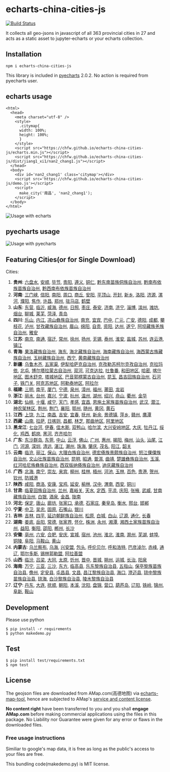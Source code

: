 # echarts-china-cities-js

[![Build Status](https://travis-ci.org/chfw/echarts-china-cities-js.svg?branch=master)](https://travis-ci.org/chfw/echarts-china-cities-js)

It collects all geo-jsons in javascript of all 363 provincial cities
in 27 and acts as a static asset to jupyter-echarts or your
echarts collection.

## Installation

```
npm i echarts-china-cities-js
```

This library is included in [pyecharts](https://github.com/chenjiandongx/pyecharts) 2.0.2. No action is required from pyecharts user.

## echarts usage

```
<html>
  <head>
    <meta charset="utf-8" />
	<style>
	  .citymap{
	  width: 100%;
	  height: 100%;
	  }
	</style>
  	<script src="https://chfw.github.io/echarts-china-cities-js/echarts.min.js"></script>
	<script src="https://chfw.github.io/echarts-china-cities-js/dist/jiang1_xi1/nan2_chang1.js"></script>
  </head>
  <body>
	<div id='nan2_chang1' class='citymap'></div>
	<script src='https://chfw.github.io/echarts-china-cities-js/demo.js'></script>
	<script>
	  make_city('南昌', 'nan2_chang1');
	</script>
  </body>
</html>
```

![Usage with echarts](https://chfw.github.io/echarts-china-cities-js/nanchang.png)

## pyecharts usage

![Usage with pyecharts](https://user-images.githubusercontent.com/4280312/29755070-9bc9ae70-8b89-11e7-9bf2-bec09cb5f1a1.png)

## Featuring Cities(or for Single Download)

Cities:
1. **贵州**:
[六盘水](https://chfw.github.io/echarts-china-cities-js/dist/gui4_zhou1/liu4_pan2_shui3.js), [安顺](https://chfw.github.io/echarts-china-cities-js/dist/gui4_zhou1/an1_shun4.js), [毕节](https://chfw.github.io/echarts-china-cities-js/dist/gui4_zhou1/bi4_jie2.js), [贵阳](https://chfw.github.io/echarts-china-cities-js/dist/gui4_zhou1/gui4_yang2.js), [遵义](https://chfw.github.io/echarts-china-cities-js/dist/gui4_zhou1/zun1_yi4.js), [铜仁](https://chfw.github.io/echarts-china-cities-js/dist/gui4_zhou1/tong2_ren2.js), [黔东南苗族侗族自治州](https://chfw.github.io/echarts-china-cities-js/dist/gui4_zhou1/qian2_dong1_nan2_miao2_zu2_tong1_zu2_zi4_zhi4_zhou1.js), [黔南布依族苗族自治州](https://chfw.github.io/echarts-china-cities-js/dist/gui4_zhou1/qian2_nan2_bu4_yi1_zu2_miao2_zu2_zi4_zhi4_zhou1.js), [黔西南布依族苗族自治州](https://chfw.github.io/echarts-china-cities-js/dist/gui4_zhou1/qian2_xi1_nan2_bu4_yi1_zu2_miao2_zu2_zi4_zhi4_zhou1.js)
2. **河南**:
[三门峡](https://chfw.github.io/echarts-china-cities-js/dist/he2_nan2/san1_men2_xia2.js), [信阳](https://chfw.github.io/echarts-china-cities-js/dist/he2_nan2/xin4_yang2.js), [南阳](https://chfw.github.io/echarts-china-cities-js/dist/he2_nan2/nan2_yang2.js), [周口](https://chfw.github.io/echarts-china-cities-js/dist/he2_nan2/zhou1_kou3.js), [商丘](https://chfw.github.io/echarts-china-cities-js/dist/he2_nan2/shang1_qiu1.js), [安阳](https://chfw.github.io/echarts-china-cities-js/dist/he2_nan2/an1_yang2.js), [平顶山](https://chfw.github.io/echarts-china-cities-js/dist/he2_nan2/ping2_ding3_shan1.js), [开封](https://chfw.github.io/echarts-china-cities-js/dist/he2_nan2/kai1_feng1.js), [新乡](https://chfw.github.io/echarts-china-cities-js/dist/he2_nan2/xin1_xiang1.js), [洛阳](https://chfw.github.io/echarts-china-cities-js/dist/he2_nan2/luo4_yang2.js), [济源](https://chfw.github.io/echarts-china-cities-js/dist/he2_nan2/ji4_yuan2.js), [漯河](https://chfw.github.io/echarts-china-cities-js/dist/he2_nan2/ta4_he2.js), [濮阳](https://chfw.github.io/echarts-china-cities-js/dist/he2_nan2/pu2_yang2.js), [焦作](https://chfw.github.io/echarts-china-cities-js/dist/he2_nan2/jiao1_zuo4.js), [许昌](https://chfw.github.io/echarts-china-cities-js/dist/he2_nan2/xu3_chang1.js), [郑州](https://chfw.github.io/echarts-china-cities-js/dist/he2_nan2/zheng4_zhou1.js), [驻马店](https://chfw.github.io/echarts-china-cities-js/dist/he2_nan2/zhu4_ma3_dian4.js), [鹤壁](https://chfw.github.io/echarts-china-cities-js/dist/he2_nan2/he4_bi4.js)
3. **山东**:
[东营](https://chfw.github.io/echarts-china-cities-js/dist/shan1_dong1/dong1_ying2.js), [临沂](https://chfw.github.io/echarts-china-cities-js/dist/shan1_dong1/lin2_yi2.js), [威海](https://chfw.github.io/echarts-china-cities-js/dist/shan1_dong1/wei1_hai3.js), [德州](https://chfw.github.io/echarts-china-cities-js/dist/shan1_dong1/de2_zhou1.js), [日照](https://chfw.github.io/echarts-china-cities-js/dist/shan1_dong1/ri4_zhao4.js), [枣庄](https://chfw.github.io/echarts-china-cities-js/dist/shan1_dong1/zao3_zhuang1.js), [泰安](https://chfw.github.io/echarts-china-cities-js/dist/shan1_dong1/tai4_an1.js), [济南](https://chfw.github.io/echarts-china-cities-js/dist/shan1_dong1/ji4_nan2.js), [济宁](https://chfw.github.io/echarts-china-cities-js/dist/shan1_dong1/ji4_ning2.js), [淄博](https://chfw.github.io/echarts-china-cities-js/dist/shan1_dong1/zi1_bo2.js), [滨州](https://chfw.github.io/echarts-china-cities-js/dist/shan1_dong1/bin1_zhou1.js), [潍坊](https://chfw.github.io/echarts-china-cities-js/dist/shan1_dong1/wei2_fang1.js), [烟台](https://chfw.github.io/echarts-china-cities-js/dist/shan1_dong1/yan1_tai2.js), [聊城](https://chfw.github.io/echarts-china-cities-js/dist/shan1_dong1/liao2_cheng2.js), [莱芜](https://chfw.github.io/echarts-china-cities-js/dist/shan1_dong1/lai2_wu2.js), [菏泽](https://chfw.github.io/echarts-china-cities-js/dist/shan1_dong1/he2_ze2.js), [青岛](https://chfw.github.io/echarts-china-cities-js/dist/shan1_dong1/qing1_dao3.js)
4. **四川**:
[乐山](https://chfw.github.io/echarts-china-cities-js/dist/si4_chuan1/le4_shan1.js), [内江](https://chfw.github.io/echarts-china-cities-js/dist/si4_chuan1/nei4_jiang1.js), [凉山彝族自治州](https://chfw.github.io/echarts-china-cities-js/dist/si4_chuan1/liang2_shan1_yi2_zu2_zi4_zhi4_zhou1.js), [南充](https://chfw.github.io/echarts-china-cities-js/dist/si4_chuan1/nan2_chong1.js), [宜宾](https://chfw.github.io/echarts-china-cities-js/dist/si4_chuan1/yi2_bin1.js), [巴中](https://chfw.github.io/echarts-china-cities-js/dist/si4_chuan1/ba1_zhong1.js), [广元](https://chfw.github.io/echarts-china-cities-js/dist/si4_chuan1/guang3_yuan2.js), [广安](https://chfw.github.io/echarts-china-cities-js/dist/si4_chuan1/guang3_an1.js), [德阳](https://chfw.github.io/echarts-china-cities-js/dist/si4_chuan1/de2_yang2.js), [成都](https://chfw.github.io/echarts-china-cities-js/dist/si4_chuan1/cheng2_du1.js), [攀枝花](https://chfw.github.io/echarts-china-cities-js/dist/si4_chuan1/pan1_zhi1_hua1.js), [泸州](https://chfw.github.io/echarts-china-cities-js/dist/si4_chuan1/lu2_zhou1.js), [甘孜藏族自治州](https://chfw.github.io/echarts-china-cities-js/dist/si4_chuan1/gan1_zi1_cang2_zu2_zi4_zhi4_zhou1.js), [眉山](https://chfw.github.io/echarts-china-cities-js/dist/si4_chuan1/mei2_shan1.js), [绵阳](https://chfw.github.io/echarts-china-cities-js/dist/si4_chuan1/mian2_yang2.js), [自贡](https://chfw.github.io/echarts-china-cities-js/dist/si4_chuan1/zi4_gong4.js), [资阳](https://chfw.github.io/echarts-china-cities-js/dist/si4_chuan1/zi1_yang2.js), [达州](https://chfw.github.io/echarts-china-cities-js/dist/si4_chuan1/da2_zhou1.js), [遂宁](https://chfw.github.io/echarts-china-cities-js/dist/si4_chuan1/sui4_ning2.js), [阿坝藏族羌族自治州](https://chfw.github.io/echarts-china-cities-js/dist/si4_chuan1/a1_ba4_cang2_zu2_qiang1_zu2_zi4_zhi4_zhou1.js), [雅安](https://chfw.github.io/echarts-china-cities-js/dist/si4_chuan1/ya3_an1.js)
5. **江苏**:
[南京](https://chfw.github.io/echarts-china-cities-js/dist/jiang1_su1/nan2_jing1.js), [南通](https://chfw.github.io/echarts-china-cities-js/dist/jiang1_su1/nan2_tong1.js), [宿迁](https://chfw.github.io/echarts-china-cities-js/dist/jiang1_su1/su4_qian1.js), [常州](https://chfw.github.io/echarts-china-cities-js/dist/jiang1_su1/chang2_zhou1.js), [徐州](https://chfw.github.io/echarts-china-cities-js/dist/jiang1_su1/xu2_zhou1.js), [扬州](https://chfw.github.io/echarts-china-cities-js/dist/jiang1_su1/yang2_zhou1.js), [无锡](https://chfw.github.io/echarts-china-cities-js/dist/jiang1_su1/wu2_xi2.js), [泰州](https://chfw.github.io/echarts-china-cities-js/dist/jiang1_su1/tai4_zhou1.js), [淮安](https://chfw.github.io/echarts-china-cities-js/dist/jiang1_su1/huai2_an1.js), [盐城](https://chfw.github.io/echarts-china-cities-js/dist/jiang1_su1/yan2_cheng2.js), [苏州](https://chfw.github.io/echarts-china-cities-js/dist/jiang1_su1/su1_zhou1.js), [连云港](https://chfw.github.io/echarts-china-cities-js/dist/jiang1_su1/lian2_yun2_gang3.js), [镇江](https://chfw.github.io/echarts-china-cities-js/dist/jiang1_su1/zhen4_jiang1.js)
6. **青海**:
[果洛藏族自治州](https://chfw.github.io/echarts-china-cities-js/dist/qing1_hai3/guo3_luo4_cang2_zu2_zi4_zhi4_zhou1.js), [海东](https://chfw.github.io/echarts-china-cities-js/dist/qing1_hai3/hai3_dong1.js), [海北藏族自治州](https://chfw.github.io/echarts-china-cities-js/dist/qing1_hai3/hai3_bei3_cang2_zu2_zi4_zhi4_zhou1.js), [海南藏族自治州](https://chfw.github.io/echarts-china-cities-js/dist/qing1_hai3/hai3_nan2_cang2_zu2_zi4_zhi4_zhou1.js), [海西蒙古族藏族自治州](https://chfw.github.io/echarts-china-cities-js/dist/qing1_hai3/hai3_xi1_meng2_gu3_zu2_cang2_zu2_zi4_zhi4_zhou1.js), [玉树藏族自治州](https://chfw.github.io/echarts-china-cities-js/dist/qing1_hai3/yu4_shu4_cang2_zu2_zi4_zhi4_zhou1.js), [西宁](https://chfw.github.io/echarts-china-cities-js/dist/qing1_hai3/xi1_ning2.js), [黄南藏族自治州](https://chfw.github.io/echarts-china-cities-js/dist/qing1_hai3/huang2_nan2_cang2_zu2_zi4_zhi4_zhou1.js)
7. **新疆**:
[乌鲁木齐](https://chfw.github.io/echarts-china-cities-js/dist/xin1_jiang1/wu1_lu3_mu4_qi2.js), [五家渠](https://chfw.github.io/echarts-china-cities-js/dist/xin1_jiang1/wu3_jia1_qu2.js), [伊犁哈萨克自治州](https://chfw.github.io/echarts-china-cities-js/dist/xin1_jiang1/yi1_li2_ha1_sa4_ke4_zi4_zhi4_zhou1.js), [克孜勒苏柯尔克孜自治州](https://chfw.github.io/echarts-china-cities-js/dist/xin1_jiang1/ke4_zi1_le4_su1_ke1_er3_ke4_zi1_zi4_zhi4_zhou1.js), [克拉玛依](https://chfw.github.io/echarts-china-cities-js/dist/xin1_jiang1/ke4_la1_ma3_yi1.js), [北屯](https://chfw.github.io/echarts-china-cities-js/dist/xin1_jiang1/bei3_tun2.js), [博尔塔拉蒙古自治州](https://chfw.github.io/echarts-china-cities-js/dist/xin1_jiang1/bo2_er3_ta3_la1_meng2_gu3_zi4_zhi4_zhou1.js), [双河](https://chfw.github.io/echarts-china-cities-js/dist/xin1_jiang1/shuang1_he2.js), [可克达拉](https://chfw.github.io/echarts-china-cities-js/dist/xin1_jiang1/ke3_ke4_da2_la1.js), [吐鲁番](https://chfw.github.io/echarts-china-cities-js/dist/xin1_jiang1/tu3_lu3_fan1.js), [和田地区](https://chfw.github.io/echarts-china-cities-js/dist/xin1_jiang1/he2_tian2_di4_qu1.js), [哈密](https://chfw.github.io/echarts-china-cities-js/dist/xin1_jiang1/ha1_mi4.js), [喀什地区](https://chfw.github.io/echarts-china-cities-js/dist/xin1_jiang1/ka1_shi2_di4_qu1.js), [图木舒克](https://chfw.github.io/echarts-china-cities-js/dist/xin1_jiang1/tu2_mu4_shu1_ke4.js), [塔城地区](https://chfw.github.io/echarts-china-cities-js/dist/xin1_jiang1/ta3_cheng2_di4_qu1.js), [巴音郭楞蒙古自治州](https://chfw.github.io/echarts-china-cities-js/dist/xin1_jiang1/ba1_yin1_guo1_leng2_meng2_gu3_zi4_zhi4_zhou1.js), [昆玉](https://chfw.github.io/echarts-china-cities-js/dist/xin1_jiang1/kun1_yu4.js), [昌吉回族自治州](https://chfw.github.io/echarts-china-cities-js/dist/xin1_jiang1/chang1_ji2_hui2_zu2_zi4_zhi4_zhou1.js), [石河子](https://chfw.github.io/echarts-china-cities-js/dist/xin1_jiang1/shi2_he2_zi3.js), [铁门关](https://chfw.github.io/echarts-china-cities-js/dist/xin1_jiang1/tie3_men2_guan1.js), [阿克苏地区](https://chfw.github.io/echarts-china-cities-js/dist/xin1_jiang1/a1_ke4_su1_di4_qu1.js), [阿勒泰地区](https://chfw.github.io/echarts-china-cities-js/dist/xin1_jiang1/a1_le4_tai4_di4_qu1.js), [阿拉尔](https://chfw.github.io/echarts-china-cities-js/dist/xin1_jiang1/a1_la1_er3.js)
8. **福建**:
[三明](https://chfw.github.io/echarts-china-cities-js/dist/fu2_jian4/san1_ming2.js), [南平](https://chfw.github.io/echarts-china-cities-js/dist/fu2_jian4/nan2_ping2.js), [厦门](https://chfw.github.io/echarts-china-cities-js/dist/fu2_jian4/sha4_men2.js), [宁德](https://chfw.github.io/echarts-china-cities-js/dist/fu2_jian4/ning2_de2.js), [泉州](https://chfw.github.io/echarts-china-cities-js/dist/fu2_jian4/quan2_zhou1.js), [漳州](https://chfw.github.io/echarts-china-cities-js/dist/fu2_jian4/zhang1_zhou1.js), [福州](https://chfw.github.io/echarts-china-cities-js/dist/fu2_jian4/fu2_zhou1.js), [莆田](https://chfw.github.io/echarts-china-cities-js/dist/fu2_jian4/fu3_tian2.js), [龙岩](https://chfw.github.io/echarts-china-cities-js/dist/fu2_jian4/long2_yan2.js)
9. **浙江**:
[丽水](https://chfw.github.io/echarts-china-cities-js/dist/zhe4_jiang1/li4_shui3.js), [台州](https://chfw.github.io/echarts-china-cities-js/dist/zhe4_jiang1/tai2_zhou1.js), [嘉兴](https://chfw.github.io/echarts-china-cities-js/dist/zhe4_jiang1/jia1_xing1.js), [宁波](https://chfw.github.io/echarts-china-cities-js/dist/zhe4_jiang1/ning2_bo1.js), [杭州](https://chfw.github.io/echarts-china-cities-js/dist/zhe4_jiang1/hang2_zhou1.js), [温州](https://chfw.github.io/echarts-china-cities-js/dist/zhe4_jiang1/wen1_zhou1.js), [湖州](https://chfw.github.io/echarts-china-cities-js/dist/zhe4_jiang1/hu2_zhou1.js), [绍兴](https://chfw.github.io/echarts-china-cities-js/dist/zhe4_jiang1/shao4_xing1.js), [舟山](https://chfw.github.io/echarts-china-cities-js/dist/zhe4_jiang1/zhou1_shan1.js), [衢州](https://chfw.github.io/echarts-china-cities-js/dist/zhe4_jiang1/qu2_zhou1.js), [金华](https://chfw.github.io/echarts-china-cities-js/dist/zhe4_jiang1/jin1_hua2.js)
10. **湖北**:
[仙桃](https://chfw.github.io/echarts-china-cities-js/dist/hu2_bei3/xian1_tao2.js), [十堰](https://chfw.github.io/echarts-china-cities-js/dist/hu2_bei3/shi2_yan4.js), [咸宁](https://chfw.github.io/echarts-china-cities-js/dist/hu2_bei3/xian2_ning2.js), [天门](https://chfw.github.io/echarts-china-cities-js/dist/hu2_bei3/tian1_men2.js), [孝感](https://chfw.github.io/echarts-china-cities-js/dist/hu2_bei3/xiao4_gan3.js), [宜昌](https://chfw.github.io/echarts-china-cities-js/dist/hu2_bei3/yi2_chang1.js), [恩施土家族苗族自治州](https://chfw.github.io/echarts-china-cities-js/dist/hu2_bei3/en1_shi1_tu3_jia1_zu2_miao2_zu2_zi4_zhi4_zhou1.js), [武汉](https://chfw.github.io/echarts-china-cities-js/dist/hu2_bei3/wu3_han4.js), [潜江](https://chfw.github.io/echarts-china-cities-js/dist/hu2_bei3/qian2_jiang1.js), [神农架林区](https://chfw.github.io/echarts-china-cities-js/dist/hu2_bei3/shen2_nong2_jia4_lin2_qu1.js), [荆州](https://chfw.github.io/echarts-china-cities-js/dist/hu2_bei3/jing1_zhou1.js), [荆门](https://chfw.github.io/echarts-china-cities-js/dist/hu2_bei3/jing1_men2.js), [襄阳](https://chfw.github.io/echarts-china-cities-js/dist/hu2_bei3/xiang1_yang2.js), [鄂州](https://chfw.github.io/echarts-china-cities-js/dist/hu2_bei3/e4_zhou1.js), [随州](https://chfw.github.io/echarts-china-cities-js/dist/hu2_bei3/sui2_zhou1.js), [黄冈](https://chfw.github.io/echarts-china-cities-js/dist/hu2_bei3/huang2_gang1.js), [黄石](https://chfw.github.io/echarts-china-cities-js/dist/hu2_bei3/huang2_shi2.js)
11. **江西**:
[上饶](https://chfw.github.io/echarts-china-cities-js/dist/jiang1_xi1/shang4_rao2.js), [九江](https://chfw.github.io/echarts-china-cities-js/dist/jiang1_xi1/jiu3_jiang1.js), [南昌](https://chfw.github.io/echarts-china-cities-js/dist/jiang1_xi1/nan2_chang1.js), [吉安](https://chfw.github.io/echarts-china-cities-js/dist/jiang1_xi1/ji2_an1.js), [宜春](https://chfw.github.io/echarts-china-cities-js/dist/jiang1_xi1/yi2_chun1.js), [抚州](https://chfw.github.io/echarts-china-cities-js/dist/jiang1_xi1/fu3_zhou1.js), [新余](https://chfw.github.io/echarts-china-cities-js/dist/jiang1_xi1/xin1_yu2.js), [景德镇](https://chfw.github.io/echarts-china-cities-js/dist/jiang1_xi1/jing3_de2_zhen4.js), [萍乡](https://chfw.github.io/echarts-china-cities-js/dist/jiang1_xi1/ping2_xiang1.js), [赣州](https://chfw.github.io/echarts-china-cities-js/dist/jiang1_xi1/gan4_zhou1.js), [鹰潭](https://chfw.github.io/echarts-china-cities-js/dist/jiang1_xi1/ying1_tan2.js)
12. **西藏**:
[山南](https://chfw.github.io/echarts-china-cities-js/dist/xi1_cang2/shan1_nan2.js), [拉萨](https://chfw.github.io/echarts-china-cities-js/dist/xi1_cang2/la1_sa4.js), [日喀则](https://chfw.github.io/echarts-china-cities-js/dist/xi1_cang2/ri4_ka1_ze2.js), [昌都](https://chfw.github.io/echarts-china-cities-js/dist/xi1_cang2/chang1_du1.js), [林芝](https://chfw.github.io/echarts-china-cities-js/dist/xi1_cang2/lin2_zhi1.js), [那曲地区](https://chfw.github.io/echarts-china-cities-js/dist/xi1_cang2/na4_qu1_di4_qu1.js), [阿里地区](https://chfw.github.io/echarts-china-cities-js/dist/xi1_cang2/a1_li3_di4_qu1.js)
13. **黑龙江**:
[七台河](https://chfw.github.io/echarts-china-cities-js/dist/hei1_long2_jiang1/qi1_tai2_he2.js), [伊春](https://chfw.github.io/echarts-china-cities-js/dist/hei1_long2_jiang1/yi1_chun1.js), [佳木斯](https://chfw.github.io/echarts-china-cities-js/dist/hei1_long2_jiang1/jia1_mu4_si1.js), [双鸭山](https://chfw.github.io/echarts-china-cities-js/dist/hei1_long2_jiang1/shuang1_ya1_shan1.js), [哈尔滨](https://chfw.github.io/echarts-china-cities-js/dist/hei1_long2_jiang1/ha1_er3_bin1.js), [大兴安岭地区](https://chfw.github.io/echarts-china-cities-js/dist/hei1_long2_jiang1/da4_xing1_an1_ling2_di4_qu1.js), [大庆](https://chfw.github.io/echarts-china-cities-js/dist/hei1_long2_jiang1/da4_qing4.js), [牡丹江](https://chfw.github.io/echarts-china-cities-js/dist/hei1_long2_jiang1/mu3_dan1_jiang1.js), [绥化](https://chfw.github.io/echarts-china-cities-js/dist/hei1_long2_jiang1/sui1_hua4.js), [鸡西](https://chfw.github.io/echarts-china-cities-js/dist/hei1_long2_jiang1/ji1_xi1.js), [鹤岗](https://chfw.github.io/echarts-china-cities-js/dist/hei1_long2_jiang1/he4_gang3.js), [黑河](https://chfw.github.io/echarts-china-cities-js/dist/hei1_long2_jiang1/hei1_he2.js), [齐齐哈尔](https://chfw.github.io/echarts-china-cities-js/dist/hei1_long2_jiang1/qi2_qi2_ha1_er3.js)
14. **广东**:
[东沙群岛](https://chfw.github.io/echarts-china-cities-js/dist/guang3_dong1/dong1_sha1_qun2_dao3.js), [东莞](https://chfw.github.io/echarts-china-cities-js/dist/guang3_dong1/dong1_guan1.js), [中山](https://chfw.github.io/echarts-china-cities-js/dist/guang3_dong1/zhong1_shan1.js), [云浮](https://chfw.github.io/echarts-china-cities-js/dist/guang3_dong1/yun2_fu2.js), [佛山](https://chfw.github.io/echarts-china-cities-js/dist/guang3_dong1/fo2_shan1.js), [广州](https://chfw.github.io/echarts-china-cities-js/dist/guang3_dong1/guang3_zhou1.js), [惠州](https://chfw.github.io/echarts-china-cities-js/dist/guang3_dong1/hui4_zhou1.js), [揭阳](https://chfw.github.io/echarts-china-cities-js/dist/guang3_dong1/jie1_yang2.js), [梅州](https://chfw.github.io/echarts-china-cities-js/dist/guang3_dong1/mei2_zhou1.js), [汕头](https://chfw.github.io/echarts-china-cities-js/dist/guang3_dong1/shan4_tou2.js), [汕尾](https://chfw.github.io/echarts-china-cities-js/dist/guang3_dong1/shan4_wei3.js), [江门](https://chfw.github.io/echarts-china-cities-js/dist/guang3_dong1/jiang1_men2.js), [河源](https://chfw.github.io/echarts-china-cities-js/dist/guang3_dong1/he2_yuan2.js), [深圳](https://chfw.github.io/echarts-china-cities-js/dist/guang3_dong1/shen1_zhen4.js), [清远](https://chfw.github.io/echarts-china-cities-js/dist/guang3_dong1/qing1_yuan3.js), [湛江](https://chfw.github.io/echarts-china-cities-js/dist/guang3_dong1/zhan4_jiang1.js), [潮州](https://chfw.github.io/echarts-china-cities-js/dist/guang3_dong1/chao2_zhou1.js), [珠海](https://chfw.github.io/echarts-china-cities-js/dist/guang3_dong1/zhu1_hai3.js), [肇庆](https://chfw.github.io/echarts-china-cities-js/dist/guang3_dong1/zhao4_qing4.js), [茂名](https://chfw.github.io/echarts-china-cities-js/dist/guang3_dong1/mao4_ming2.js), [阳江](https://chfw.github.io/echarts-china-cities-js/dist/guang3_dong1/yang2_jiang1.js), [韶关](https://chfw.github.io/echarts-china-cities-js/dist/guang3_dong1/shao2_guan1.js)
15. **云南**:
[临沧](https://chfw.github.io/echarts-china-cities-js/dist/yun2_nan2/lin2_cang1.js), [丽江](https://chfw.github.io/echarts-china-cities-js/dist/yun2_nan2/li4_jiang1.js), [保山](https://chfw.github.io/echarts-china-cities-js/dist/yun2_nan2/bao3_shan1.js), [大理白族自治州](https://chfw.github.io/echarts-china-cities-js/dist/yun2_nan2/da4_li3_bai2_zu2_zi4_zhi4_zhou1.js), [德宏傣族景颇族自治州](https://chfw.github.io/echarts-china-cities-js/dist/yun2_nan2/de2_hong2_dai3_zu2_jing3_po3_zu2_zi4_zhi4_zhou1.js), [怒江傈僳族自治州](https://chfw.github.io/echarts-china-cities-js/dist/yun2_nan2/nu4_jiang1_li4_su4_zu2_zi4_zhi4_zhou1.js), [文山壮族苗族自治州](https://chfw.github.io/echarts-china-cities-js/dist/yun2_nan2/wen2_shan1_zhuang4_zu2_miao2_zu2_zi4_zhi4_zhou1.js), [昆明](https://chfw.github.io/echarts-china-cities-js/dist/yun2_nan2/kun1_ming2.js), [昭通](https://chfw.github.io/echarts-china-cities-js/dist/yun2_nan2/zhao1_tong1.js), [普洱](https://chfw.github.io/echarts-china-cities-js/dist/yun2_nan2/pu3_er3.js), [曲靖](https://chfw.github.io/echarts-china-cities-js/dist/yun2_nan2/qu1_jing4.js), [楚雄彝族自治州](https://chfw.github.io/echarts-china-cities-js/dist/yun2_nan2/chu3_xiong2_yi2_zu2_zi4_zhi4_zhou1.js), [玉溪](https://chfw.github.io/echarts-china-cities-js/dist/yun2_nan2/yu4_xi1.js), [红河哈尼族彝族自治州](https://chfw.github.io/echarts-china-cities-js/dist/yun2_nan2/hong2_he2_ha1_ni2_zu2_yi2_zu2_zi4_zhi4_zhou1.js), [西双版纳傣族自治州](https://chfw.github.io/echarts-china-cities-js/dist/yun2_nan2/xi1_shuang1_ban3_na4_dai3_zu2_zi4_zhi4_zhou1.js), [迪庆藏族自治州](https://chfw.github.io/echarts-china-cities-js/dist/yun2_nan2/di2_qing4_cang2_zu2_zi4_zhi4_zhou1.js)
16. **广西**:
[北海](https://chfw.github.io/echarts-china-cities-js/dist/guang3_xi1/bei3_hai3.js), [南宁](https://chfw.github.io/echarts-china-cities-js/dist/guang3_xi1/nan2_ning2.js), [崇左](https://chfw.github.io/echarts-china-cities-js/dist/guang3_xi1/chong2_zuo3.js), [来宾](https://chfw.github.io/echarts-china-cities-js/dist/guang3_xi1/lai2_bin1.js), [柳州](https://chfw.github.io/echarts-china-cities-js/dist/guang3_xi1/liu3_zhou1.js), [桂林](https://chfw.github.io/echarts-china-cities-js/dist/guang3_xi1/gui4_lin2.js), [梧州](https://chfw.github.io/echarts-china-cities-js/dist/guang3_xi1/wu2_zhou1.js), [河池](https://chfw.github.io/echarts-china-cities-js/dist/guang3_xi1/he2_chi2.js), [玉林](https://chfw.github.io/echarts-china-cities-js/dist/guang3_xi1/yu4_lin2.js), [百色](https://chfw.github.io/echarts-china-cities-js/dist/guang3_xi1/bai3_se4.js), [贵港](https://chfw.github.io/echarts-china-cities-js/dist/guang3_xi1/gui4_gang3.js), [贺州](https://chfw.github.io/echarts-china-cities-js/dist/guang3_xi1/he4_zhou1.js), [钦州](https://chfw.github.io/echarts-china-cities-js/dist/guang3_xi1/qin1_zhou1.js), [防城港](https://chfw.github.io/echarts-china-cities-js/dist/guang3_xi1/fang2_cheng2_gang3.js)
17. **陕西**:
[咸阳](https://chfw.github.io/echarts-china-cities-js/dist/shan3_xi1/xian2_yang2.js), [商洛](https://chfw.github.io/echarts-china-cities-js/dist/shan3_xi1/shang1_luo4.js), [安康](https://chfw.github.io/echarts-china-cities-js/dist/shan3_xi1/an1_kang1.js), [宝鸡](https://chfw.github.io/echarts-china-cities-js/dist/shan3_xi1/bao3_ji1.js), [延安](https://chfw.github.io/echarts-china-cities-js/dist/shan3_xi1/yan2_an1.js), [榆林](https://chfw.github.io/echarts-china-cities-js/dist/shan3_xi1/yu2_lin2.js), [汉中](https://chfw.github.io/echarts-china-cities-js/dist/shan3_xi1/han4_zhong1.js), [渭南](https://chfw.github.io/echarts-china-cities-js/dist/shan3_xi1/wei4_nan2.js), [西安](https://chfw.github.io/echarts-china-cities-js/dist/shan3_xi1/xi1_an1.js), [铜川](https://chfw.github.io/echarts-china-cities-js/dist/shan3_xi1/tong2_chuan1.js)
18. **甘肃**:
[临夏回族自治州](https://chfw.github.io/echarts-china-cities-js/dist/gan1_su4/lin2_xia4_hui2_zu2_zi4_zhi4_zhou1.js), [兰州](https://chfw.github.io/echarts-china-cities-js/dist/gan1_su4/lan2_zhou1.js), [嘉峪关](https://chfw.github.io/echarts-china-cities-js/dist/gan1_su4/jia1_yu4_guan1.js), [天水](https://chfw.github.io/echarts-china-cities-js/dist/gan1_su4/tian1_shui3.js), [定西](https://chfw.github.io/echarts-china-cities-js/dist/gan1_su4/ding4_xi1.js), [平凉](https://chfw.github.io/echarts-china-cities-js/dist/gan1_su4/ping2_liang2.js), [庆阳](https://chfw.github.io/echarts-china-cities-js/dist/gan1_su4/qing4_yang2.js), [张掖](https://chfw.github.io/echarts-china-cities-js/dist/gan1_su4/zhang1_ye4.js), [武威](https://chfw.github.io/echarts-china-cities-js/dist/gan1_su4/wu3_wei1.js), [甘南藏族自治州](https://chfw.github.io/echarts-china-cities-js/dist/gan1_su4/gan1_nan2_cang2_zu2_zi4_zhi4_zhou1.js), [白银](https://chfw.github.io/echarts-china-cities-js/dist/gan1_su4/bai2_yin2.js), [酒泉](https://chfw.github.io/echarts-china-cities-js/dist/gan1_su4/jiu3_quan2.js), [金昌](https://chfw.github.io/echarts-china-cities-js/dist/gan1_su4/jin1_chang1.js), [陇南](https://chfw.github.io/echarts-china-cities-js/dist/gan1_su4/long3_nan2.js)
19. **河北**:
[保定](https://chfw.github.io/echarts-china-cities-js/dist/he2_bei3/bao3_ding4.js), [唐山](https://chfw.github.io/echarts-china-cities-js/dist/he2_bei3/tang2_shan1.js), [廊坊](https://chfw.github.io/echarts-china-cities-js/dist/he2_bei3/lang2_fang1.js), [张家口](https://chfw.github.io/echarts-china-cities-js/dist/he2_bei3/zhang1_jia1_kou3.js), [承德](https://chfw.github.io/echarts-china-cities-js/dist/he2_bei3/cheng2_de2.js), [石家庄](https://chfw.github.io/echarts-china-cities-js/dist/he2_bei3/shi2_jia1_zhuang1.js), [秦皇岛](https://chfw.github.io/echarts-china-cities-js/dist/he2_bei3/qin2_huang2_dao3.js), [衡水](https://chfw.github.io/echarts-china-cities-js/dist/he2_bei3/heng2_shui3.js), [邢台](https://chfw.github.io/echarts-china-cities-js/dist/he2_bei3/xing2_tai2.js), [邯郸](https://chfw.github.io/echarts-china-cities-js/dist/he2_bei3/han2_dan1.js)
20. **宁夏**:
[中卫](https://chfw.github.io/echarts-china-cities-js/dist/ning2_xia4/zhong1_wei4.js), [吴忠](https://chfw.github.io/echarts-china-cities-js/dist/ning2_xia4/wu2_zhong1.js), [固原](https://chfw.github.io/echarts-china-cities-js/dist/ning2_xia4/gu4_yuan2.js), [石嘴山](https://chfw.github.io/echarts-china-cities-js/dist/ning2_xia4/shi2_zui3_shan1.js), [银川](https://chfw.github.io/echarts-china-cities-js/dist/ning2_xia4/yin2_chuan1.js)
21. **吉林**:
[吉林](https://chfw.github.io/echarts-china-cities-js/dist/ji2_lin2/ji2_lin2.js), [四平](https://chfw.github.io/echarts-china-cities-js/dist/ji2_lin2/si4_ping2.js), [延边朝鲜族自治州](https://chfw.github.io/echarts-china-cities-js/dist/ji2_lin2/yan2_bian1_zhao1_xian1_zu2_zi4_zhi4_zhou1.js), [松原](https://chfw.github.io/echarts-china-cities-js/dist/ji2_lin2/song1_yuan2.js), [白城](https://chfw.github.io/echarts-china-cities-js/dist/ji2_lin2/bai2_cheng2.js), [白山](https://chfw.github.io/echarts-china-cities-js/dist/ji2_lin2/bai2_shan1.js), [辽源](https://chfw.github.io/echarts-china-cities-js/dist/ji2_lin2/liao2_yuan2.js), [通化](https://chfw.github.io/echarts-china-cities-js/dist/ji2_lin2/tong1_hua4.js), [长春](https://chfw.github.io/echarts-china-cities-js/dist/ji2_lin2/chang2_chun1.js)
22. **湖南**:
[娄底](https://chfw.github.io/echarts-china-cities-js/dist/hu2_nan2/lou2_di3.js), [岳阳](https://chfw.github.io/echarts-china-cities-js/dist/hu2_nan2/yue4_yang2.js), [常德](https://chfw.github.io/echarts-china-cities-js/dist/hu2_nan2/chang2_de2.js), [张家界](https://chfw.github.io/echarts-china-cities-js/dist/hu2_nan2/zhang1_jia1_jie4.js), [怀化](https://chfw.github.io/echarts-china-cities-js/dist/hu2_nan2/huai2_hua4.js), [株洲](https://chfw.github.io/echarts-china-cities-js/dist/hu2_nan2/zhu1_zhou1.js), [永州](https://chfw.github.io/echarts-china-cities-js/dist/hu2_nan2/yong3_zhou1.js), [湘潭](https://chfw.github.io/echarts-china-cities-js/dist/hu2_nan2/xiang1_tan2.js), [湘西土家族苗族自治州](https://chfw.github.io/echarts-china-cities-js/dist/hu2_nan2/xiang1_xi1_tu3_jia1_zu2_miao2_zu2_zi4_zhi4_zhou1.js), [益阳](https://chfw.github.io/echarts-china-cities-js/dist/hu2_nan2/yi4_yang2.js), [衡阳](https://chfw.github.io/echarts-china-cities-js/dist/hu2_nan2/heng2_yang2.js), [邵阳](https://chfw.github.io/echarts-china-cities-js/dist/hu2_nan2/shao4_yang2.js), [郴州](https://chfw.github.io/echarts-china-cities-js/dist/hu2_nan2/chen1_zhou1.js), [长沙](https://chfw.github.io/echarts-china-cities-js/dist/hu2_nan2/chang2_sha1.js)
23. **安徽**:
[亳州](https://chfw.github.io/echarts-china-cities-js/dist/an1_hui1/bo2_zhou1.js), [六安](https://chfw.github.io/echarts-china-cities-js/dist/an1_hui1/liu4_an1.js), [合肥](https://chfw.github.io/echarts-china-cities-js/dist/an1_hui1/he2_fei2.js), [安庆](https://chfw.github.io/echarts-china-cities-js/dist/an1_hui1/an1_qing4.js), [宣城](https://chfw.github.io/echarts-china-cities-js/dist/an1_hui1/xuan1_cheng2.js), [宿州](https://chfw.github.io/echarts-china-cities-js/dist/an1_hui1/su4_zhou1.js), [池州](https://chfw.github.io/echarts-china-cities-js/dist/an1_hui1/chi2_zhou1.js), [淮北](https://chfw.github.io/echarts-china-cities-js/dist/an1_hui1/huai2_bei3.js), [淮南](https://chfw.github.io/echarts-china-cities-js/dist/an1_hui1/huai2_nan2.js), [滁州](https://chfw.github.io/echarts-china-cities-js/dist/an1_hui1/chu2_zhou1.js), [芜湖](https://chfw.github.io/echarts-china-cities-js/dist/an1_hui1/wu2_hu2.js), [蚌埠](https://chfw.github.io/echarts-china-cities-js/dist/an1_hui1/bang4_bu4.js), [铜陵](https://chfw.github.io/echarts-china-cities-js/dist/an1_hui1/tong2_ling2.js), [阜阳](https://chfw.github.io/echarts-china-cities-js/dist/an1_hui1/fu4_yang2.js), [马鞍山](https://chfw.github.io/echarts-china-cities-js/dist/an1_hui1/ma3_an1_shan1.js), [黄山](https://chfw.github.io/echarts-china-cities-js/dist/an1_hui1/huang2_shan1.js)
24. **内蒙古**:
[乌兰察布](https://chfw.github.io/echarts-china-cities-js/dist/nei4_meng2_gu3/wu1_lan2_cha2_bu4.js), [乌海](https://chfw.github.io/echarts-china-cities-js/dist/nei4_meng2_gu3/wu1_hai3.js), [兴安盟](https://chfw.github.io/echarts-china-cities-js/dist/nei4_meng2_gu3/xing1_an1_meng2.js), [包头](https://chfw.github.io/echarts-china-cities-js/dist/nei4_meng2_gu3/bao1_tou2.js), [呼伦贝尔](https://chfw.github.io/echarts-china-cities-js/dist/nei4_meng2_gu3/hu1_lun2_bei4_er3.js), [呼和浩特](https://chfw.github.io/echarts-china-cities-js/dist/nei4_meng2_gu3/hu1_he2_hao4_te4.js), [巴彦淖尔](https://chfw.github.io/echarts-china-cities-js/dist/nei4_meng2_gu3/ba1_yan4_nao4_er3.js), [赤峰](https://chfw.github.io/echarts-china-cities-js/dist/nei4_meng2_gu3/chi4_feng1.js), [通辽](https://chfw.github.io/echarts-china-cities-js/dist/nei4_meng2_gu3/tong1_liao2.js), [鄂尔多斯](https://chfw.github.io/echarts-china-cities-js/dist/nei4_meng2_gu3/e4_er3_duo1_si1.js), [锡林郭勒盟](https://chfw.github.io/echarts-china-cities-js/dist/nei4_meng2_gu3/xi2_lin2_guo1_le4_meng2.js), [阿拉善盟](https://chfw.github.io/echarts-china-cities-js/dist/nei4_meng2_gu3/a1_la1_shan4_meng2.js)
25. **山西**:
[临汾](https://chfw.github.io/echarts-china-cities-js/dist/shan1_xi1/lin2_fen2.js), [吕梁](https://chfw.github.io/echarts-china-cities-js/dist/shan1_xi1/lv3_liang2.js), [大同](https://chfw.github.io/echarts-china-cities-js/dist/shan1_xi1/da4_tong2.js), [太原](https://chfw.github.io/echarts-china-cities-js/dist/shan1_xi1/tai4_yuan2.js), [忻州](https://chfw.github.io/echarts-china-cities-js/dist/shan1_xi1/xin1_zhou1.js), [晋中](https://chfw.github.io/echarts-china-cities-js/dist/shan1_xi1/jin4_zhong1.js), [晋城](https://chfw.github.io/echarts-china-cities-js/dist/shan1_xi1/jin4_cheng2.js), [朔州](https://chfw.github.io/echarts-china-cities-js/dist/shan1_xi1/shuo4_zhou1.js), [运城](https://chfw.github.io/echarts-china-cities-js/dist/shan1_xi1/yun4_cheng2.js), [长治](https://chfw.github.io/echarts-china-cities-js/dist/shan1_xi1/chang2_zhi4.js), [阳泉](https://chfw.github.io/echarts-china-cities-js/dist/shan1_xi1/yang2_quan2.js)
26. **海南**:
[万宁](https://chfw.github.io/echarts-china-cities-js/dist/hai3_nan2/wan4_ning2.js), [三亚](https://chfw.github.io/echarts-china-cities-js/dist/hai3_nan2/san1_ya4.js), [三沙](https://chfw.github.io/echarts-china-cities-js/dist/hai3_nan2/san1_sha1.js), [东方](https://chfw.github.io/echarts-china-cities-js/dist/hai3_nan2/dong1_fang1.js), [临高县](https://chfw.github.io/echarts-china-cities-js/dist/hai3_nan2/lin2_gao1_xian4.js), [乐东黎族自治县](https://chfw.github.io/echarts-china-cities-js/dist/hai3_nan2/le4_dong1_li2_zu2_zi4_zhi4_xian4.js), [五指山](https://chfw.github.io/echarts-china-cities-js/dist/hai3_nan2/wu3_zhi3_shan1.js), [保亭黎族苗族自治县](https://chfw.github.io/echarts-china-cities-js/dist/hai3_nan2/bao3_ting2_li2_zu2_miao2_zu2_zi4_zhi4_xian4.js), [儋州](https://chfw.github.io/echarts-china-cities-js/dist/hai3_nan2/dan1_zhou1.js), [定安县](https://chfw.github.io/echarts-china-cities-js/dist/hai3_nan2/ding4_an1_xian4.js), [屯昌县](https://chfw.github.io/echarts-china-cities-js/dist/hai3_nan2/tun2_chang1_xian4.js), [文昌](https://chfw.github.io/echarts-china-cities-js/dist/hai3_nan2/wen2_chang1.js), [昌江黎族自治县](https://chfw.github.io/echarts-china-cities-js/dist/hai3_nan2/chang1_jiang1_li2_zu2_zi4_zhi4_xian4.js), [海口](https://chfw.github.io/echarts-china-cities-js/dist/hai3_nan2/hai3_kou3.js), [澄迈县](https://chfw.github.io/echarts-china-cities-js/dist/hai3_nan2/cheng2_mai4_xian4.js), [琼中黎族苗族自治县](https://chfw.github.io/echarts-china-cities-js/dist/hai3_nan2/qiong2_zhong1_li2_zu2_miao2_zu2_zi4_zhi4_xian4.js), [琼海](https://chfw.github.io/echarts-china-cities-js/dist/hai3_nan2/qiong2_hai3.js), [白沙黎族自治县](https://chfw.github.io/echarts-china-cities-js/dist/hai3_nan2/bai2_sha1_li2_zu2_zi4_zhi4_xian4.js), [陵水黎族自治县](https://chfw.github.io/echarts-china-cities-js/dist/hai3_nan2/ling2_shui3_li2_zu2_zi4_zhi4_xian4.js)
27. **辽宁**:
[丹东](https://chfw.github.io/echarts-china-cities-js/dist/liao2_ning2/dan1_dong1.js), [大连](https://chfw.github.io/echarts-china-cities-js/dist/liao2_ning2/da4_lian2.js), [抚顺](https://chfw.github.io/echarts-china-cities-js/dist/liao2_ning2/fu3_shun4.js), [朝阳](https://chfw.github.io/echarts-china-cities-js/dist/liao2_ning2/zhao1_yang2.js), [本溪](https://chfw.github.io/echarts-china-cities-js/dist/liao2_ning2/ben3_xi1.js), [沈阳](https://chfw.github.io/echarts-china-cities-js/dist/liao2_ning2/shen3_yang2.js), [盘锦](https://chfw.github.io/echarts-china-cities-js/dist/liao2_ning2/pan2_jin3.js), [营口](https://chfw.github.io/echarts-china-cities-js/dist/liao2_ning2/ying2_kou3.js), [葫芦岛](https://chfw.github.io/echarts-china-cities-js/dist/liao2_ning2/hu2_lu2_dao3.js), [辽阳](https://chfw.github.io/echarts-china-cities-js/dist/liao2_ning2/liao2_yang2.js), [铁岭](https://chfw.github.io/echarts-china-cities-js/dist/liao2_ning2/tie3_ling2.js), [锦州](https://chfw.github.io/echarts-china-cities-js/dist/liao2_ning2/jin3_zhou1.js), [阜新](https://chfw.github.io/echarts-china-cities-js/dist/liao2_ning2/fu4_xin1.js), [鞍山](https://chfw.github.io/echarts-china-cities-js/dist/liao2_ning2/an1_shan1.js)


## Development


Please use python

```shell
$ pip install -r requirements
$ python makedemo.py
```

## Test

```shell
$ pip install test/requirements.txt
$ npm test
```

## License

The geojson files are downloaded from AMap.com(高德地图) via [echarts-map-tool](http://ecomfe.github.io/echarts-map-tool/),
hence are subjected to AMap's [service and content license](https://lbs.amap.com/home/terms/).

**No content right** have been transferred to you and you shall **engage AMap.com** before
making commercial applications using the files in this package. No Liability nor Guarantee were
given for any error or flaws in the downloaded files.

### Free usage instructions

Similiar to google's map data, it is free as long as the public's access to your files
are free. 

This bundling code(makedemo.py) is MIT license.

